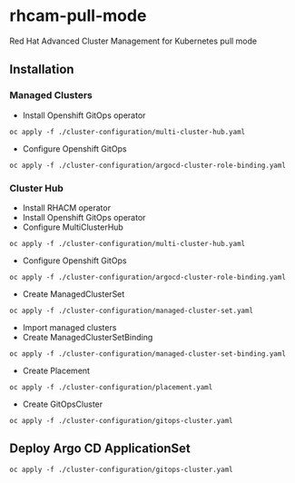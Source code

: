 # rhcam-pull-mode
Red Hat Advanced Cluster Management for Kubernetes pull mode

## Installation

### Managed Clusters
- Install Openshift GitOps operator
```
oc apply -f ./cluster-configuration/multi-cluster-hub.yaml
```
- Configure Openshift GitOps
```
oc apply -f ./cluster-configuration/argocd-cluster-role-binding.yaml
```

### Cluster Hub

- Install RHACM operator
- Install Openshift GitOps operator
- Configure MultiClusterHub
```
oc apply -f ./cluster-configuration/multi-cluster-hub.yaml
```
- Configure Openshift GitOps
```
oc apply -f ./cluster-configuration/argocd-cluster-role-binding.yaml
```
- Create ManagedClusterSet
```
oc apply -f ./cluster-configuration/managed-cluster-set.yaml
```
- Import managed clusters
- Create ManagedClusterSetBinding
```
oc apply -f ./cluster-configuration/managed-cluster-set-binding.yaml
```
- Create Placement
```
oc apply -f ./cluster-configuration/placement.yaml
```
- Create GitOpsCluster
```
oc apply -f ./cluster-configuration/gitops-cluster.yaml
```

## Deploy Argo CD ApplicationSet

```
oc apply -f ./cluster-configuration/gitops-cluster.yaml
```